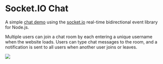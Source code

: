 # Socket.IO Chat
A simple [chat demo](https://github.com/socketio/socket.io/tree/master/examples/chat) using the  [socket.io](http://socket.io/) real-time bidirectional event library for Node.js.

Multiple users can join a chat room by each entering a unique username
when the website loads. Users can type chat messages to the room, and a notification is sent to all users when another user joins or leaves.


![](https://cdn.hyperdev.com/d5323c5b-d1fd-4d39-97ac-c5d8b4cfd3f8%2FsocketIOChatGIF.gif)